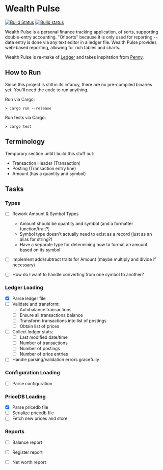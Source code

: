 Wealth Pulse
============

[![Build Status](https://travis-ci.org/readysetmark/wealth_pulse.svg?branch=master)](https://travis-ci.org/readysetmark/wealth_pulse)
[![Build status](https://ci.appveyor.com/api/projects/status/63mehh2jefaslhj0/branch/master?svg=true)](https://ci.appveyor.com/project/readysetmark/wealth-pulse/branch/master)

Wealth Pulse is a personal finance tracking application, of sorts, supporting double-entry
accounting. "Of sorts" because it is only used for reporting -- data entry is done via any text
editor in a ledger file. Wealth Pulse provides web-based reporting, allowing for rich tables and
charts.

Wealth Pulse is re-make of [Ledger][ledger] and takes inspiration from [Penny][penny].


How to Run
----------

Since this project is still in its infancy, there are no pre-compiled binaries yet. You'll need the
code to run anything.

Run via Cargo:

```
> cargo run --release
```

Run tests via Cargo:

```
> cargo test
```


Terminology
-----------

Temporary section until I build this stuff out:

* Transaction Header (Transaction)
* Posting (Transaction entry line)
* Amount (has a quantity and symbol)


Tasks
-----

### Types

* [ ] Rework Amount & Symbol Types
    - Amount should be quantity and symbol (and a formatter function/trait?)
    - Symbol type doesn't actually need to exist as a record (just as an alias for string?)
    - Have a separate type for determining how to format an amount based on its symbol
* [ ] Implement add/subtract traits for Amount (maybe multiply and divide if necessary)
* [ ] How do I want to handle converting from one symbol to another?



### Ledger Loading

* [x] Parse ledger file
* [ ] Validate and transform:
    * [ ] Autobalance transactions
    * [ ] Ensure all transactions balance
    * [ ] Transform transactions into list of postings
    * [ ] Obtain list of prices
* [ ] Collect ledger stats:
    * [ ] Last modified date/time
    * [ ] Number of transactions
    * [ ] Number of postings
    * [ ] Number of price entries
* [ ] Handle parsing/validation errors gracefully

### Configuration Loading

* [ ] Parse configuration

### PriceDB Loading

* [x] Parse pricedb file
* [ ] Serialize pricedb file
* [ ] Fetch new prices and store

### Reports

* [ ] Balance report
* [ ] Register report
* [ ] Net worth report


[ledger]: http://www.ledger-cli.org/
[penny]: http://massysett.github.io/penny/